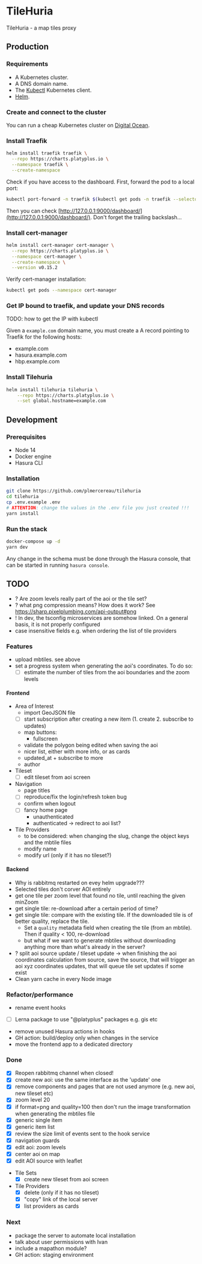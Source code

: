 # TileHuria

TileHuria - a map tiles proxy

## Production

### Requirements

- A Kubernetes cluster.
- A DNS domain name.
- The [Kubectl](https://kubernetes.io/docs/tasks/tools/install-kubectl/) Kubernetes client.
- [Helm](https://helm.sh/docs/intro/install/).

### Create and connect to the cluster

You can run a cheap Kubernetes cluster on [Digital Ocean](https://www.digitalocean.com/docs/kubernetes/how-to/create-clusters/).

### Install Traefik

```sh
helm install traefik traefik \
  --repo https://charts.platyplus.io \
  --namespace traefik \
  --create-namespace
```

Check if you have access to the dashboard. First, forward the pod to a local port:

```sh
kubectl port-forward -n traefik $(kubectl get pods -n traefik --selector "app.kubernetes.io/name=traefik" --output=name) 9000:9000
```

Then you can check [http://127.0.0.1:9000/dashboard/](http://127.0.0.1:9000/dashboard/). Don't forget the trailing backslash...

### Install cert-manager

```sh
helm install cert-manager cert-manager \
  --repo https://charts.platyplus.io \
  --namespace cert-manager \
  --create-namespace \
  --version v0.15.2
```

Verify cert-manager installation:

```sh
kubectl get pods --namespace cert-manager
```

### Get IP bound to traefik, and update your DNS records

TODO: how to get the IP with kubectl

Given a `example.com` domain name, you must create a A record pointing to Traefik for the following hosts:

- example.com
- hasura.example.com
- hbp.example.com

### Install Tilehuria

```sh
helm install tilehuria tilehuria \
    --repo https://charts.platyplus.io \
    --set global.hostname=example.com
```

## Development

### Prerequisites

- Node 14
- Docker engine
- Hasura CLI

### Installation

```sh
git clone https://github.com/plmercereau/tilehuria
cd tilehuria
cp .env.example .env
# ATTENTION: change the values in the .env file you just created !!!
yarn install
```

### Run the stack

```sh
docker-compose up -d
yarn dev
```

Any change in the schema must be done through the Hasura console, that can be started in running `hasura console`.

## TODO

- ? Are zoom levels really part of the aoi or the tile set?
- ? what png compression means? How does it work? See https://sharp.pixelplumbing.com/api-output#png
- ! In dev, the tsconfig microservices are somehow linked. On a general basis, it is not properly configured
- case insensitive fields e.g. when ordering the list of tile providers

### Features

- upload mbtiles. see above
- set a progress system when generating the aoi's coordinates. To do so:
  - [ ] estimate the number of tiles from the aoi boundaries and the zoom levels

#### Frontend

- Area of Interest
  - import GeoJSON file
  - [ ] start subscription after creating a new item (1. create 2. subscribe to updates)
  - map buttons:
    - fullscreen
  - validate the polygon being edited when saving the aoi
  - nicer list, either with more info, or as cards
  - updated_at + subscribe to more
  - author
- Tileset
  - [ ] edit tileset from aoi screen
- Navigation
  - page titles
  - [ ] reproduce/fix the login/refresh token bug
  - confirm when logout
  - [ ] fancy home page
    - unauthenticated
    - authenticated -> redirect to aoi list?
- Tile Providers
  - to be considered: when changing the slug, change the object keys and the mbtile files
  - modify name
  - modify url (only if it has no tileset?)

#### Backend

- Why is rabbitmq restarted on evey helm upgrade???
- Selected tiles don't corver AOI entirely
- get one tile per zoom level that found no tile, until reaching the given minZoom
- get single tile: re-download after a certain period of time?
- get single tile: compare with the existing tile. If the downloaded tile is of better quality, replace the tile.
  - Set a `quality` metadata field when creating the tile (from an mbtile). Then if quality < 100, re-download
  - but what if we want to generate mbtiles without downloading anything more than what's already in the server?
- ? split aoi source update / tileset update -> when finishing the aoi coordinates calculation from source, save the source, that will trigger an aoi xyz coordinates updates, that will queue tile set updates if some exist
- Clean yarn cache in every Node image

### Refactor/performance

- rename event hooks
- [ ] Lerna package to use "@platyplus" packages e.g. gis etc
- remove unused Hasura actions in hooks
- GH action: build/deploy only when changes in the service
- move the frontend app to a dedicated directory

### Done

- [x] Reopen rabbitmq channel when closed!
- [x] create new aoi: use the same interface as the 'update' one
- [x] remove components and pages that are not used anymore (e.g. new aoi, new tileset etc)
- [x] zoom level 20
- [x] if format=png and quality=100 then don't run the image transformation when generating the mbtiles file
- [x] generic single item
- [x] generic item list
- [x] review the size limit of events sent to the hook service
- [x] navigation guards
- [x] edit aoi: zoom levels
- [x] center aoi on map
- [x] edit AOI source with leaflet
- Tile Sets
  - [x] create new tileset from aoi screen
- Tile Providers
  - [x] delete (only if it has no tileset)
  - [x] "copy" link of the local server
  - [x] list providers as cards

### Next

- package the server to automate local installation
- talk about user permissions with Ivan
- include a mapathon module?
- GH action: staging environment
